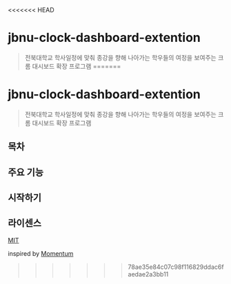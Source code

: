 <<<<<<< HEAD
# jbnu-clock-dashboard-extention
> 전북대학교 학사일정에 맞춰 종강을 향해 나아가는 학우들의 여정을 보여주는 크롬 대시보드 확장 프로그램
=======
# jbnu-clock-dashboard-extention
> 전북대학교 학사일정에 맞춰 종강을 향해 나아가는 학우들의 여정을 보여주는 크롬 대시보드 확장 프로그램


## 목차

## 주요 기능


## 시작하기


## 라이센스

[MIT](LICENSE)

inspired by [Momentum](https://momentumdash.com/)
>>>>>>> 78ae35e84c07c98f116829ddac6faedae2a3bb11
